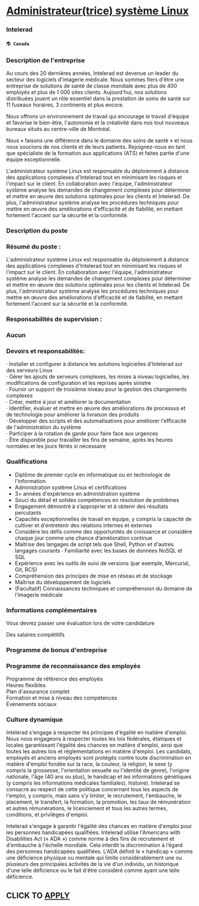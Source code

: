 # [Administrateur(trice) système Linux](https://www.remotewlb.com/apply/administrateur-trice-systeme-linux)  
### Intelerad  
#### `🌎 Canada`  

### Description de l'entreprise

Au cours des 20 dernières années, Intelerad est devenue un leader du secteur des logiciels d'imagerie médicale. Nous sommes fiers d'être une entreprise de solutions de santé de classe mondiale avec plus de 400 employés et plus de 1 000 sites clients. Aujourd'hui, nos solutions distribuées jouent un rôle essentiel dans la prestation de soins de santé sur 11 fuseaux horaires, 3 continents et plus encore.

Nous offrons un environnement de travail qui encourage le travail d'équipe et favorise le bien-être, l'autonomie et la créativité dans nos tout nouveaux bureaux situés au centre-ville de Montréal.

Nous « faisons une différence dans le domaine des soins de santé » et nous nous soucions de nos clients et de leurs patients. Rejoignez-nous en tant que spécialiste de la formation aux applications (ATS) et faites partie d'une équipe exceptionnelle.

L'administrateur système Linux est responsable du déploiement à distance des applications complexes d'Intelerad tout en minimisant les risques et l'impact sur le client. En collaboration avec l'équipe, l'administrateur système analyse les demandes de changement complexes pour déterminer et mettre en œuvre des solutions optimales pour les clients et Intelerad. De plus, l'administrateur système analyse les procédures techniques pour mettre en œuvre des améliorations d'efficacité et de fiabilité, en mettant fortement l'accent sur la sécurité et la conformité.

### Description du poste

### Résumé du poste :

L'administrateur système Linux est responsable du déploiement à distance des applications complexes d'Intelerad tout en minimisant les risques et l'impact sur le client. En collaboration avec l'équipe, l'administrateur système analyse les demandes de changement complexes pour déterminer et mettre en œuvre des solutions optimales pour les clients et Intelerad. De plus, l'administrateur système analyse les procédures techniques pour mettre en œuvre des améliorations d'efficacité et de fiabilité, en mettant fortement l'accent sur la sécurité et la conformité.

### Responsabilités de supervision :

### Aucun

### Devoirs et responsabilités:

· Installer et configurer à distance les solutions logicielles d'Intelerad sur des serveurs Linux  
· Gérer les ajouts de serveurs complexes, les mises à niveau logicielles, les modifications de configuration et les reprises après sinistre  
· Fournir un support de troisième niveau pour la gestion des changements complexes  
· Créer, mettre à jour et améliorer la documentation  
· Identifier, évaluer et mettre en œuvre des améliorations de processus et de technologie pour améliorer la livraison des produits  
· Développer des scripts et des automatisations pour améliorer l'efficacité de l'administration du système  
· Participer à la rotation de garde pour faire face aux urgences  
· Être disponible pour travailler les fins de semaine, après les heures normales et les jours fériés si nécessaire

### Qualifications

  * Diplôme de premier cycle en informatique ou en technologie de l'information
  * Administration système Linux et certifications
  * 3+ années d'expérience en administration système
  * Souci du détail et solides compétences en résolution de problèmes
  * Engagement démontré à s’approprier et à obtenir des résultats percutants
  * Capacités exceptionnelles de travail en équipe, y compris la capacité de cultiver et d'entretenir des relations internes et externes
  * Considère les défis comme des opportunités de croissance et considère chaque jour comme une chance d’amélioration continue
  * Maîtrise des langages de script tels que Shell, Python et d'autres langages courants · Familiarité avec les bases de données NoSQL et SQL
  * Expérience avec les outils de suivi de versions (par exemple, Mercurial, Git, RCS)
  * Compréhension des principes de mise en réseau et de stockage
  * Maîtrise du développement de logiciels
  * (Facultatif) Connaissances techniques et compréhension du domaine de l'imagerie médicale

### Informations complémentaires

Vous devrez passer une évaluation lors de votre candidature

Des salaires compétitifs

### Programme de bonus d'entreprise

### Programme de reconnaissance des employés

Programme de référence des employés  
Heures flexibles  
Plan d'assurance complet  
Formation et mise à niveau des compétences  
Événements sociaux

### Culture dynamique

Intelerad s'engage à respecter les principes d'égalité en matière d'emploi. Nous nous engageons à respecter toutes les lois fédérales, étatiques et locales garantissant l'égalité des chances en matière d'emploi, ainsi que toutes les autres lois et réglementations en matière d'emploi. Les candidats, employés et anciens employés sont protégés contre toute discrimination en matière d'emploi fondée sur la race, la couleur, la religion, le sexe (y compris la grossesse, l'orientation sexuelle ou l'identité de genre), l'origine nationale, l'âge (40 ans ou plus), le handicap et les informations génétiques (y compris les informations médicales familiales). histoire). Intelerad se consacre au respect de cette politique concernant tous les aspects de l'emploi, y compris, mais sans s'y limiter, le recrutement, l'embauche, le placement, le transfert, la formation, la promotion, les taux de rémunération et autres rémunérations, le licenciement et tous les autres termes, conditions, et privilèges
d'emploi.

Intelerad s'engage à garantir l'égalité des chances en matière d'emploi pour les personnes handicapées qualifiées. Intelerad utilise l'Americans with Disabilities Act (« ADA ») comme norme à des fins de recrutement et d'embauche à l'échelle mondiale. Cela interdit la discrimination à l’égard des personnes handicapées qualifiées. L'ADA définit le « handicap » comme une déficience physique ou mentale qui limite considérablement une ou plusieurs des principales activités de la vie d'un individu, un historique d'une telle déficience ou le fait d'être considéré comme ayant une telle déficience.

  
## CLICK TO [APPLY](https://www.remotewlb.com/apply/administrateur-trice-systeme-linux)

